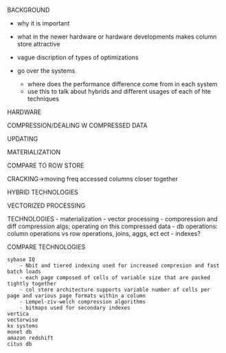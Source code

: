 
BACKGROUND
- why it is important
- what in the newer hardware or hardware developments makes column store attractive
- vague discription of types of optimizations

- go over the systems
	- where does the performance difference come from in each system
	- use this to talk about hybrids and different usages of each of hte techniques

HARDWARE

COMPRESSION/DEALING W COMPRESSED DATA

UPDATING

MATERIALIZATION

COMPARE TO ROW STORE

CRACKING->moving freq accessed columns closer together

HYBRID TECHNOLOGIES

VECTORIZED PROCESSING


TECHNOLOGIES
	- materialization
	- vector processing
	- comporession and diff compression algs; operating on this compressed data
	- db operations: column operations vs row operations, joins, aggs, ect ect
	- indexes?

COMPARE TECHNOLOGIES

	sybase IQ
		- Nbit and tiered indexing used for increased compresion and fast batch loads
		- each page composed of cells of variable size that are packed tightly together
		- col store architecture supports variable number of cells per page and various page formats within a column
		- Lempel-ziv-welch compression algorithms
		- bitmaps used for secondary indexes
	vertica
	vectorwise
	kx systems
	monet db
	amazon redshift
	citus db